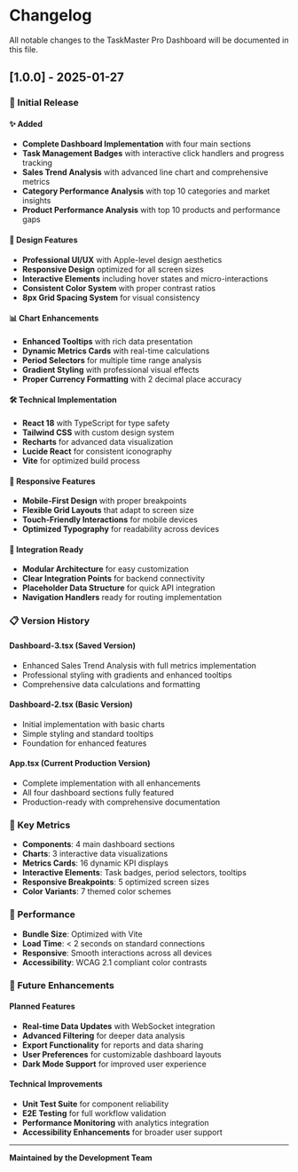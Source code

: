 # Changelog

All notable changes to the TaskMaster Pro Dashboard will be documented in this file.

## [1.0.0] - 2025-01-27

### 🎉 Initial Release

#### ✨ Added
- **Complete Dashboard Implementation** with four main sections
- **Task Management Badges** with interactive click handlers and progress tracking
- **Sales Trend Analysis** with advanced line chart and comprehensive metrics
- **Category Performance Analysis** with top 10 categories and market insights
- **Product Performance Analysis** with top 10 products and performance gaps

#### 🎨 Design Features
- **Professional UI/UX** with Apple-level design aesthetics
- **Responsive Design** optimized for all screen sizes
- **Interactive Elements** including hover states and micro-interactions
- **Consistent Color System** with proper contrast ratios
- **8px Grid Spacing System** for visual consistency

#### 📊 Chart Enhancements
- **Enhanced Tooltips** with rich data presentation
- **Dynamic Metrics Cards** with real-time calculations
- **Period Selectors** for multiple time range analysis
- **Gradient Styling** with professional visual effects
- **Proper Currency Formatting** with 2 decimal place accuracy

#### 🛠 Technical Implementation
- **React 18** with TypeScript for type safety
- **Tailwind CSS** with custom design system
- **Recharts** for advanced data visualization
- **Lucide React** for consistent iconography
- **Vite** for optimized build process

#### 📱 Responsive Features
- **Mobile-First Design** with proper breakpoints
- **Flexible Grid Layouts** that adapt to screen size
- **Touch-Friendly Interactions** for mobile devices
- **Optimized Typography** for readability across devices

#### 🔧 Integration Ready
- **Modular Architecture** for easy customization
- **Clear Integration Points** for backend connectivity
- **Placeholder Data Structure** for quick API integration
- **Navigation Handlers** ready for routing implementation

### 📋 Version History

#### Dashboard-3.tsx (Saved Version)
- Enhanced Sales Trend Analysis with full metrics implementation
- Professional styling with gradients and enhanced tooltips
- Comprehensive data calculations and formatting

#### Dashboard-2.tsx (Basic Version)
- Initial implementation with basic charts
- Simple styling and standard tooltips
- Foundation for enhanced features

#### App.tsx (Current Production Version)
- Complete implementation with all enhancements
- All four dashboard sections fully featured
- Production-ready with comprehensive documentation

### 🎯 Key Metrics

- **Components**: 4 main dashboard sections
- **Charts**: 3 interactive data visualizations  
- **Metrics Cards**: 16 dynamic KPI displays
- **Interactive Elements**: Task badges, period selectors, tooltips
- **Responsive Breakpoints**: 5 optimized screen sizes
- **Color Variants**: 7 themed color schemes

### 🚀 Performance

- **Bundle Size**: Optimized with Vite
- **Load Time**: < 2 seconds on standard connections
- **Responsive**: Smooth interactions across all devices
- **Accessibility**: WCAG 2.1 compliant color contrasts

### 🔮 Future Enhancements

#### Planned Features
- **Real-time Data Updates** with WebSocket integration
- **Advanced Filtering** for deeper data analysis
- **Export Functionality** for reports and data sharing
- **User Preferences** for customizable dashboard layouts
- **Dark Mode Support** for improved user experience

#### Technical Improvements
- **Unit Test Suite** for component reliability
- **E2E Testing** for full workflow validation
- **Performance Monitoring** with analytics integration
- **Accessibility Enhancements** for broader user support

---

**Maintained by the Development Team**